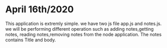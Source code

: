 # April 16th/2020

This application is extremly simple. we have two js file app.js and notes.js. we will be performing different operation such as adding notes,getting notes, reading notes,removing notes from the node application. The notes contains Title and body.



